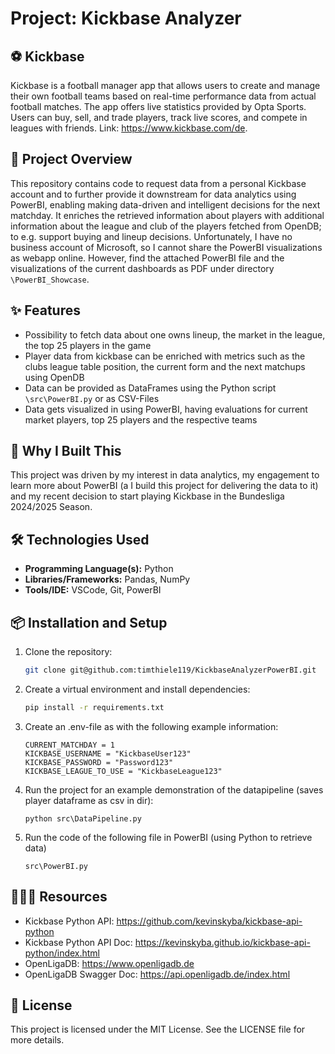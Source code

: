 # Project: Kickbase Analyzer

## ⚽️ Kickbase
Kickbase is a football manager app that allows users to create and manage their own football teams based on real-time performance data from actual football matches. 
The app offers live statistics provided by Opta Sports. Users can buy, sell, and trade players, track live scores, and compete in leagues with friends. Link: https://www.kickbase.com/de.

## 🎯 Project Overview
This repository contains code to request data from a personal Kickbase account and to further provide it downstream for data analytics using PowerBI, 
enabling making data-driven and intelligent decisions for the next matchday.
It enriches the retrieved information about players with additional information about the league and club of the players fetched from OpenDB; 
to e.g. support buying and lineup decisions.
Unfortunately, I have no business account of Microsoft, so I cannot share the PowerBI visualizations as webapp online. However, find the attached PowerBI file and the visualizations of the current dashboards as PDF under directory `\PowerBI_Showcase`.

## ✨ Features
- Possibility to fetch data about one owns lineup, the market in the league, the top 25 players in the game
- Player data from kickbase can be enriched with metrics such as the clubs league table position, the current form and the next matchups using OpenDB
- Data can be provided as DataFrames using the Python script `\src\PowerBI.py` or as CSV-Files
- Data gets visualized in using PowerBI, having evaluations for current market players, top 25 players and the respective teams

## 🌱 Why I Built This
This project was driven by my interest in data analytics, my engagement to learn more about PowerBI (a I build this project for delivering the data to it) 
and my recent decision to start playing Kickbase in the Bundesliga 2024/2025 Season.

## 🛠️ Technologies Used
- **Programming Language(s):** Python
- **Libraries/Frameworks:** Pandas, NumPy
- **Tools/IDE:** VSCode, Git, PowerBI

## 📦 Installation and Setup
1. Clone the repository:
    ```bash
    git clone git@github.com:timthiele119/KickbaseAnalyzerPowerBI.git
    ```
2. Create a virtual environment and install dependencies:
    ```bash
    pip install -r requirements.txt
    ```
3. Create an .env-file as with the following example information:
    ```
    CURRENT_MATCHDAY = 1
    KICKBASE_USERNAME = "KickbaseUser123"
    KICKBASE_PASSWORD = "Password123"
    KICKBASE_LEAGUE_TO_USE = "KickbaseLeague123"
    ```
4. Run the project for an example demonstration of the datapipeline (saves player dataframe as csv in dir):
    ```
    python src\DataPipeline.py
    ```
5. Run the code of the following file in PowerBI (using Python to retrieve data)
    ```
    src\PowerBI.py
    ```

## 👨🏽‍💻 Resources
- Kickbase Python API:        https://github.com/kevinskyba/kickbase-api-python
- Kickbase Python API Doc:    https://kevinskyba.github.io/kickbase-api-python/index.html
- OpenLigaDB:                 https://www.openligadb.de
- OpenLigaDB Swagger Doc:     https://api.openligadb.de/index.html

## 📝 License
This project is licensed under the MIT License. See the LICENSE file for more details.
